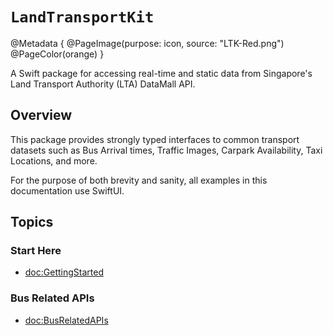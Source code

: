 # ``LandTransportKit``

@Metadata {
    @PageImage(purpose: icon, source: "LTK-Red.png")
    @PageColor(orange)
}

A Swift package for accessing real-time and static data from Singapore's Land Transport Authority (LTA) DataMall API. 

## Overview

This package provides strongly typed interfaces to common transport datasets such as Bus Arrival times, Traffic Images, Carpark Availability, Taxi Locations, and more.

For the purpose of both brevity and sanity, all examples in this documentation use SwiftUI.

## Topics

### Start Here

- <doc:GettingStarted>

### Bus Related APIs

- <doc:BusRelatedAPIs>
